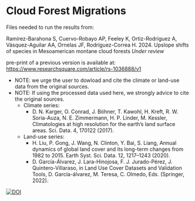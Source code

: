 # Cloud Forest Migrations
Files needed to run the results from:

Ramírez-Barahona S, Cuervo-Robayo AP, Feeley K, Ortiz-Rodríguez A, Vásquez-Aguilar AA, Ornelas JF, Rodríguez-Correa H. 2024. Upslope shifts of species in Mesoamerican montane cloud forests *Under review* 

pre-print of a previous version is available at: https://www.researchsquare.com/article/rs-1036888/v1


- NOTE: we urge the user to dowload and cite the climate or land-use data from the original sources.  
- NOTE: If using the processed data used here, we strongly advice to cite the original sources.
    - Climate series: 
      - D. N. Karger, O. Conrad, J. Böhner, T. Kawohl, H. Kreft, R. W. Soria-Auza, N. E. Zimmermann, H. P. Linder, M. Kessler, Climatologies at high resolution for the earth’s land surface areas. Sci. Data. 4, 170122 (2017).
    - Land-use series: 
       - H. Liu, P. Gong, J. Wang, N. Clinton, Y. Bai, S. Liang, Annual dynamics of global land cover and its long-term changes from 1982 to 2015. Earth Syst. Sci. Data. 12, 1217–1243 (2020).
       - D. García-Álvarez, J. Lara-Hinojosa, F. J. Jurado-Pérez, J. Quintero-Villaraso, in Land Use Cover Datasets and Validation Tools, D. García-álvarez, M. Teresa, C. Olmedo, Eds. (Springer, 2022).

[![DOI](https://zenodo.org/badge/402174680.svg)](https://zenodo.org/badge/latestdoi/402174680)
